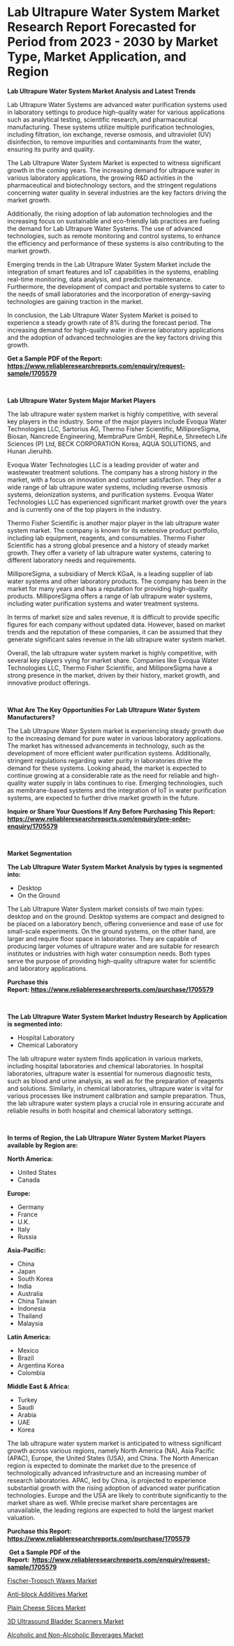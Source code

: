 <p><h1>Lab Ultrapure Water System Market Research Report Forecasted for Period from 2023 -  2030 by Market Type, Market Application, and Region</h1></p><p><strong>Lab Ultrapure Water System Market Analysis and Latest Trends</strong></p>
<p><p>Lab Ultrapure Water Systems are advanced water purification systems used in laboratory settings to produce high-quality water for various applications such as analytical testing, scientific research, and pharmaceutical manufacturing. These systems utilize multiple purification technologies, including filtration, ion exchange, reverse osmosis, and ultraviolet (UV) disinfection, to remove impurities and contaminants from the water, ensuring its purity and quality.</p><p>The Lab Ultrapure Water System Market is expected to witness significant growth in the coming years. The increasing demand for ultrapure water in various laboratory applications, the growing R&D activities in the pharmaceutical and biotechnology sectors, and the stringent regulations concerning water quality in several industries are the key factors driving the market growth.</p><p>Additionally, the rising adoption of lab automation technologies and the increasing focus on sustainable and eco-friendly lab practices are fueling the demand for Lab Ultrapure Water Systems. The use of advanced technologies, such as remote monitoring and control systems, to enhance the efficiency and performance of these systems is also contributing to the market growth.</p><p>Emerging trends in the Lab Ultrapure Water System Market include the integration of smart features and IoT capabilities in the systems, enabling real-time monitoring, data analysis, and predictive maintenance. Furthermore, the development of compact and portable systems to cater to the needs of small laboratories and the incorporation of energy-saving technologies are gaining traction in the market.</p><p>In conclusion, the Lab Ultrapure Water System Market is poised to experience a steady growth rate of 8% during the forecast period. The increasing demand for high-quality water in diverse laboratory applications and the adoption of advanced technologies are the key factors driving this growth.</p></p>
<p><strong>Get a Sample PDF of the Report:&nbsp; <a href="https://www.reliableresearchreports.com/enquiry/request-sample/1705579">https://www.reliableresearchreports.com/enquiry/request-sample/1705579</a></strong></p>
<p>&nbsp;</p>
<p><strong>Lab Ultrapure Water System Major Market Players</strong></p>
<p><p>The lab ultrapure water system market is highly competitive, with several key players in the industry. Some of the major players include Evoqua Water Technologies LLC, Sartorius AG, Thermo Fisher Scientific, MilliporeSigma, Biosan, Nancrede Engineering, MembraPure GmbH, RephiLe, Shreetech Life Sciences (P) Ltd, BECK CORPORATION Korea, AQUA SOLUTIONS, and Hunan Jieruihb.</p><p>Evoqua Water Technologies LLC is a leading provider of water and wastewater treatment solutions. The company has a strong history in the market, with a focus on innovation and customer satisfaction. They offer a wide range of lab ultrapure water systems, including reverse osmosis systems, deionization systems, and purification systems. Evoqua Water Technologies LLC has experienced significant market growth over the years and is currently one of the top players in the industry.</p><p>Thermo Fisher Scientific is another major player in the lab ultrapure water system market. The company is known for its extensive product portfolio, including lab equipment, reagents, and consumables. Thermo Fisher Scientific has a strong global presence and a history of steady market growth. They offer a variety of lab ultrapure water systems, catering to different laboratory needs and requirements.</p><p>MilliporeSigma, a subsidiary of Merck KGaA, is a leading supplier of lab water systems and other laboratory products. The company has been in the market for many years and has a reputation for providing high-quality products. MilliporeSigma offers a range of lab ultrapure water systems, including water purification systems and water treatment systems.</p><p>In terms of market size and sales revenue, it is difficult to provide specific figures for each company without updated data. However, based on market trends and the reputation of these companies, it can be assumed that they generate significant sales revenue in the lab ultrapure water system market.</p><p>Overall, the lab ultrapure water system market is highly competitive, with several key players vying for market share. Companies like Evoqua Water Technologies LLC, Thermo Fisher Scientific, and MilliporeSigma have a strong presence in the market, driven by their history, market growth, and innovative product offerings.</p></p>
<p>&nbsp;</p>
<p><strong>What Are The Key Opportunities For Lab Ultrapure Water System Manufacturers?</strong></p>
<p><p>The Lab Ultrapure Water System market is experiencing steady growth due to the increasing demand for pure water in various laboratory applications. The market has witnessed advancements in technology, such as the development of more efficient water purification systems. Additionally, stringent regulations regarding water purity in laboratories drive the demand for these systems. Looking ahead, the market is expected to continue growing at a considerable rate as the need for reliable and high-quality water supply in labs continues to rise. Emerging technologies, such as membrane-based systems and the integration of IoT in water purification systems, are expected to further drive market growth in the future.</p></p>
<p><strong>Inquire or Share Your Questions If Any Before Purchasing This Report: <a href="https://www.reliableresearchreports.com/enquiry/pre-order-enquiry/1705579">https://www.reliableresearchreports.com/enquiry/pre-order-enquiry/1705579</a></strong></p>
<p>&nbsp;</p>
<p><strong>Market Segmentation</strong></p>
<p><strong>The Lab Ultrapure Water System Market Analysis by types is segmented into:</strong></p>
<p><ul><li>Desktop</li><li>On the Ground</li></ul></p>
<p><p>The Lab Ultrapure Water System market consists of two main types: desktop and on the ground. Desktop systems are compact and designed to be placed on a laboratory bench, offering convenience and ease of use for small-scale experiments. On the ground systems, on the other hand, are larger and require floor space in laboratories. They are capable of producing larger volumes of ultrapure water and are suitable for research institutes or industries with high water consumption needs. Both types serve the purpose of providing high-quality ultrapure water for scientific and laboratory applications.</p></p>
<p><strong>Purchase this Report:&nbsp;<a href="https://www.reliableresearchreports.com/purchase/1705579">https://www.reliableresearchreports.com/purchase/1705579</a></strong></p>
<p>&nbsp;</p>
<p><strong>The Lab Ultrapure Water System Market Industry Research by Application is segmented into:</strong></p>
<p><ul><li>Hospital Laboratory</li><li>Chemical Laboratory</li></ul></p>
<p><p>The lab ultrapure water system finds application in various markets, including hospital laboratories and chemical laboratories. In hospital laboratories, ultrapure water is essential for numerous diagnostic tests, such as blood and urine analysis, as well as for the preparation of reagents and solutions. Similarly, in chemical laboratories, ultrapure water is vital for various processes like instrument calibration and sample preparation. Thus, the lab ultrapure water system plays a crucial role in ensuring accurate and reliable results in both hospital and chemical laboratory settings.</p></p>
<p>&nbsp;</p>
<p><strong>In terms of Region, the Lab Ultrapure Water System Market Players available by Region are:</strong></p>
<p>
    <p> <strong> North America: </strong>
        <ul>
            <li>United States</li>
            <li>Canada</li>
        </ul>
        </p> 
    <p> <strong> Europe: </strong>
        <ul>
            <li>Germany</li>
            <li>France</li>
            <li>U.K.</li>
            <li>Italy</li>
            <li>Russia</li>
        </ul>
        </p> 
    <p> <strong> Asia-Pacific: </strong>
        <ul>
            <li>China</li>
            <li>Japan</li>
            <li>South Korea</li>
            <li>India</li>
            <li>Australia</li>
            <li>China Taiwan</li>
            <li>Indonesia</li>
            <li>Thailand</li>
            <li>Malaysia</li>
        </ul>
        </p> 
    <p> <strong> Latin America: </strong>
        <ul>
            <li>Mexico</li>
            <li>Brazil</li>
            <li>Argentina Korea</li>
            <li>Colombia</li>
        </ul>
        </p> 
    <p> <strong> Middle East & Africa: </strong>
        <ul>
            <li>Turkey</li>
            <li>Saudi</li>
            <li>Arabia</li>
            <li>UAE</li>
            <li>Korea</li>
        </ul>
    </p>
    </p>
<p><p>The lab ultrapure water system market is anticipated to witness significant growth across various regions, namely North America (NA), Asia Pacific (APAC), Europe, the United States (USA), and China. The North American region is expected to dominate the market due to the presence of technologically advanced infrastructure and an increasing number of research laboratories. APAC, led by China, is projected to experience substantial growth with the rising adoption of advanced water purification technologies. Europe and the USA are likely to contribute significantly to the market share as well. While precise market share percentages are unavailable, the leading regions are expected to hold the largest market valuation.</p></p>
<p><strong>Purchase this Report: <a href="https://www.reliableresearchreports.com/purchase/1705579">https://www.reliableresearchreports.com/purchase/1705579</a></strong></p>
<p>&nbsp;<strong>Get a Sample PDF of the Report:&nbsp;&nbsp;<a href="https://www.reliableresearchreports.com/enquiry/request-sample/1705579">https://www.reliableresearchreports.com/enquiry/request-sample/1705579</a></strong></p>
<p><strong></strong></p>
<p><p><a href="https://github.com/aliciawhite5576/Market-Research-Report-List-1/blob/main/fischer-tropsch-waxes-market.md">Fischer-Tropsch Waxes Market</a></p><p><a href="https://github.com/marloy8/Market-Research-Report-List-1/blob/main/anti-block-additives-market.md">Anti-block Additives Market</a></p><p><a href="https://www.linkedin.com/pulse/plain-cheese-slices-market-size-2023-2030-global-industrial-274we/">Plain Cheese Slices Market</a></p><p><a href="https://medium.com/@christopherbennett19/3d-ultrasound-bladder-scanners-market-furnishes-information-on-market-share-market-trends-and-141e2bc4d7e1">3D Ultrasound Bladder Scanners Market</a></p><p><a href="https://medium.com/@scottford2001/alcoholic-and-non-alcoholic-beverages-market-analysis-its-cagr-market-segmentation-and-global-48872c86c249">Alcoholic and Non-Alcoholic Beverages Market</a></p></p>